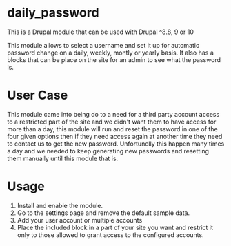 # daily_password
This is a Drupal module that can be used with Drupal ^8.8, 9 or 10

This module allows to select a username and set it up for automatic password change on a daily, weekly, montly or yearly basis. It also has a blocks that can be place on the site for an admin to see what the password is.

# User Case
This module came into being do to a need for a third party account access to a restricted part of the site and we didn't want them to have access for more than a day, this module will run and reset the password in one of the four given options then if they need access again at another time they need to contact us to get the new password. Unfortunelly this happen many times a day and we needed to keep generating new passwords and resetting them manually until this module that is.

# Usage
1. Install and enable the module.
2. Go to the settings page and remove the default sample data.
3. Add your user account or multiple accounts
5. Place the included block in a part of your site you want and restrict it only to those allowed to grant access to the configured accounts.




